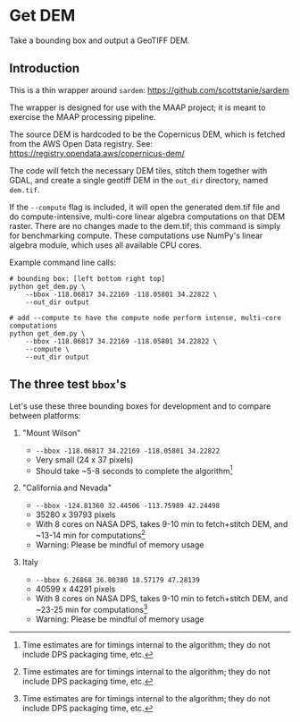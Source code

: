 # Get DEM

Take a bounding box and output a GeoTIFF DEM.

## Introduction

This is a thin wrapper around `sardem`: <https://github.com/scottstanie/sardem>

The wrapper is designed for use with the MAAP project; it is meant
to exercise the MAAP processing pipeline.

The source DEM is hardcoded to be the Copernicus DEM,
which is fetched from the AWS Open Data registry.
See: <https://registry.opendata.aws/copernicus-dem/>

The code will fetch the necessary DEM tiles, stitch them together with GDAL,
and create a single geotiff DEM in the `out_dir` directory, named `dem.tif`.

If the `--compute` flag is included, it will open the generated dem.tif
file and do compute-intensive, multi-core linear algebra computations
on that DEM raster. There are no changes made to the dem.tif; this command
is simply for benchmarking compute. These computations use NumPy's
linear algebra module, which uses all available CPU cores.

Example command line calls:

```plain
# bounding box: [left bottom right top]
python get_dem.py \
    --bbox -118.06817 34.22169 -118.05801 34.22822 \
    --out_dir output

# add --compute to have the compute node perform intense, multi-core computations
python get_dem.py \
    --bbox -118.06817 34.22169 -118.05801 34.22822 \
    --compute \
    --out_dir output
```

## The three test `bbox`'s

Let's use these three bounding boxes for development and to compare between
platforms:

1) "Mount Wilson"
   - `--bbox -118.06817 34.22169 -118.05801 34.22822`
   - Very small (24 x 37 pixels)
   - Should take ~5-8 seconds to complete the algorithm[^1]

2) "California and Nevada"
   - `--bbox -124.81360 32.44506 -113.75989 42.24498`
   - 35280 x 39793 pixels
   - With 8 cores on NASA DPS, takes 9-10 min to fetch+stitch DEM, and ~13-14
     min for computations[^1]
   - Warning: Please be mindful of memory usage

3) Italy
   - `--bbox 6.26868 36.00380 18.57179 47.28139`
   - 40599 x 44291 pixels
   - With 8 cores on NASA DPS, takes 9-10 min to fetch+stitch DEM, and ~23-25
     min for computations[^1]
   - Warning: Please be mindful of memory usage

[^1]: Time estimates are for timings internal to the algorithm; they do not
include DPS packaging time, etc.
